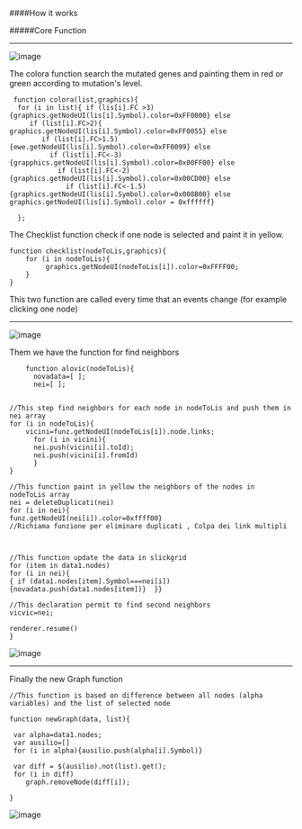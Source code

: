 ####How it works

#####Core Function



----------------------
![image](https://raw.githubusercontent.com/farruggio/Prova/master/HowTo/colora_checklist.png)

The colora function search the mutated genes and painting them in red or green according to mutation's level.
   
    
     function colora(list,graphics){
      for (i in list){ if (lis[i].FC >3){graphics.getNodeUI(lis[i].Symbol).color=0xFF0000} else
         if (list[i].FC>2){ graphics.getNodeUI(lis[i].Symbol).color=0xFF0055} else
            if (list[i].FC>1.5){ewe.getNodeUI(lis[i].Symbol).color=0xFF0099} else
              if (list[i].FC<-3){grapphics.getNodeUI(lis[i].Symbol).color=0x00FF00} else
                if (list[i].FC<-2){graphics.getNodeUI(lis[i].Symbol).color=0x00CD00} else
                  if (list[i].FC<-1.5){graphics.getNodeUI(lis[i].Symbol).color=0x008B00} else                                 						graphics.getNodeUI(lis[i].Symbol).color = 0xffffff}
  
      };



The Checklist function check if one node is selected and paint it in yellow.


    function checklist(nodeToLis,graphics){
        for (i in nodeToLis){
             graphics.getNodeUI(nodeToLis[i]).color=0xFFFF00;
        }
    } 
   
This two function are called every time that an events change (for example clicking one node)

-----------------------
![image](https://raw.githubusercontent.com/farruggio/Prova/master/HowTo/find_neighbors.png)


Them we have the function for find neighbors

		function alovic(nodeToLis){
          novadata=[ ];
          nei=[ ];
    
        
    //This step find neighbors for each node in nodeToLis and push them in nei array
    for (i in nodeToLis){
        vicini=funz.getNodeUI(nodeToLis[i]).node.links;
          for (i in vicini){ 
          nei.push(vicini[i].toId);
          nei.push(vicini[i].fromId) 
          }
    }
          
    //This function paint in yellow the neighbors of the nodes in nodeToLis array 
    nei = deleteDuplicati(nei)
    for (i in nei){
    funz.getNodeUI(nei[i]).color=0xffff00} 
    //Richiama funzione per eliminare duplicati , Colpa dei link multipli 
    


	//This function update the data in slickgrid
	for (item in data1.nodes)
	for (i in nei){
	{ if (data1.nodes[item].Symbol===nei[i]){novadata.push(data1.nodes[item])}	}}
	
	//This declaration permit to find second neighbors  
	vicvic=nei;

	renderer.resume()
	}
	
	
![image](https://raw.githubusercontent.com/farruggio/Prova/master/HowTo/find_second_nei.png)	
	
------------------------



Finally the new Graph function

    //This function is based on difference between all nodes (alpha variables) and the list of selected node

	function newGraph(data, list){

     var alpha=data1.nodes;
     var ausilio=[]
     for (i in alpha){ausilio.push(alpha[i].Symbol)}
     
     var diff = $(ausilio).not(list).get();
     for (i in diff)
        graph.removeNode(diff[i]);
     
    }	

![image](https://raw.githubusercontent.com/farruggio/Prova/master/HowTo/new_graph.png)

